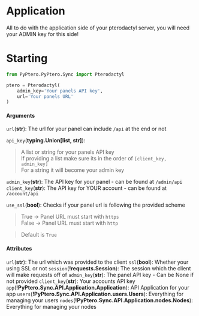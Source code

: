 # Application

All to do with the application side of your pterodactyl server, you will need your ADMIN key for this side!

# Starting
```py
from PyPtero.PyPtero.Sync import Pterodactyl

ptero = Pterodactyl(
    admin_key='Your panels API key',
    url='Your panels URL'
)
```
    
#### Arguments
`url`(**str**): The url for your panel can include `/api` at the end or not

`api_key`(**typing.Union[list, str]**):
> A list or string for your panels API key\
> If providing a list make sure its in the order of `[client_key, admin_key]`\
> For a string it will become your admin key
    
`admin_key`(**str**): The API key for your panel - can be found at `/admin/api`\
`client_key`(**str**): The API key for YOUR account - can be found at `/account/api`

`use_ssl`(**bool**): Checks if your panel url is following the provided scheme
> True -> Panel URL must start with `https`\
> False -> Panel URL must start with `http`
               
> Default is `True`

#### Attributes
`url`(**str**): The url which was provided to the client
`ssl`(**bool**): Whether your using SSL or not
`session`(**!requests.Session**): The session which the client will make requests off of
`admin_key`(**str**): The panel API key - Can be None if not provided
`client_key`(**str**): Your accounts API key
`app`(**!PyPtero.Sync.API.Application.Application**): API Application for your app
`users`(**!PyPtero.Sync.API.Application.users.Users**): Everything for managing your users
`nodes`(**!PyPtero.Sync.API.Application.nodes.Nodes**): Everything for managing your nodes
